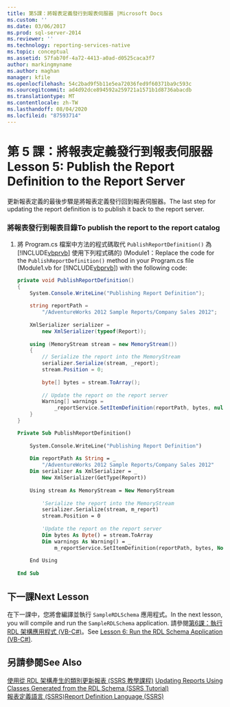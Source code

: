 ```yaml
---
title: 第5課：將報表定義發行到報表伺服器 |Microsoft Docs
ms.custom: ''
ms.date: 03/06/2017
ms.prod: sql-server-2014
ms.reviewer: ''
ms.technology: reporting-services-native
ms.topic: conceptual
ms.assetid: 57fab70f-4a72-4413-a0ad-d0525caca3f7
author: markingmyname
ms.author: maghan
manager: kfile
ms.openlocfilehash: 54c2bad9f5b11e5ea72036fed9f60371ba9c593c
ms.sourcegitcommit: ad4d92dce894592a259721a1571b1d8736abacdb
ms.translationtype: MT
ms.contentlocale: zh-TW
ms.lasthandoff: 08/04/2020
ms.locfileid: "87593714"
---
```

# <a name="lesson-5-publish-the-report-definition-to-the-report-server"></a><span data-ttu-id="f6d1d-102">第 5 課：將報表定義發行到報表伺服器</span><span class="sxs-lookup"><span data-stu-id="f6d1d-102">Lesson 5: Publish the Report Definition to the Report Server</span></span>
  <span data-ttu-id="f6d1d-103">更新報表定義的最後步驟是將報表定義發行回到報表伺服器。</span><span class="sxs-lookup"><span data-stu-id="f6d1d-103">The last step for updating the report definition is to publish it back to the report server.</span></span>  
  
### <a name="to-publish-the-report-to-the-report-catalog"></a><span data-ttu-id="f6d1d-104">將報表發行到報表目錄</span><span class="sxs-lookup"><span data-stu-id="f6d1d-104">To publish the report to the report catalog</span></span>  
  
1.  <span data-ttu-id="f6d1d-105">將 Program.cs 檔案中方法的程式碼取代 `PublishReportDefinition()` 為 [!INCLUDE[vbprvb](../includes/vbprvb-md.md)] 使用下列程式碼的)  (Module1：</span><span class="sxs-lookup"><span data-stu-id="f6d1d-105">Replace the code for the `PublishReportDefinition()` method in your Program.cs file (Module1.vb for [!INCLUDE[vbprvb](../includes/vbprvb-md.md)]) with the following code:</span></span>  
  
    ```csharp  
    private void PublishReportDefinition()  
    {  
        System.Console.WriteLine("Publishing Report Definition");  
  
        string reportPath =  
            "/AdventureWorks 2012 Sample Reports/Company Sales 2012";  
  
        XmlSerializer serializer =  
            new XmlSerializer(typeof(Report));  
  
        using (MemoryStream stream = new MemoryStream())  
        {  
            // Serialize the report into the MemoryStream  
            serializer.Serialize(stream, _report);  
            stream.Position = 0;  
  
            byte[] bytes = stream.ToArray();  
  
            // Update the report on the report server  
            Warning[] warnings =   
                _reportService.SetItemDefinition(reportPath, bytes, null);  
        }  
    }  
    ```  
  
    ```vb  
    Private Sub PublishReportDefinition()  
  
        System.Console.WriteLine("Publishing Report Definition")  
  
        Dim reportPath As String = _  
            "/AdventureWorks 2012 Sample Reports/Company Sales 2012"  
        Dim serializer As XmlSerializer = _  
            New XmlSerializer(GetType(Report))  
  
        Using stream As MemoryStream = New MemoryStream  
  
            'Serialize the report into the MemoryStream  
            serializer.Serialize(stream, m_report)  
            stream.Position = 0  
  
            'Update the report on the report server  
            Dim bytes As Byte() = stream.ToArray  
            Dim warnings As Warning() = _  
                m_reportService.SetItemDefinition(reportPath, bytes, Nothing)  
  
        End Using  
  
    End Sub  
    ```  
  
## <a name="next-lesson"></a><span data-ttu-id="f6d1d-106">下一課</span><span class="sxs-lookup"><span data-stu-id="f6d1d-106">Next Lesson</span></span>  
 <span data-ttu-id="f6d1d-107">在下一課中，您將會編譯並執行 `SampleRDLSchema` 應用程式。</span><span class="sxs-lookup"><span data-stu-id="f6d1d-107">In the next lesson, you will compile and run the `SampleRDLSchema` application.</span></span> <span data-ttu-id="f6d1d-108">請參閱[第6課：執行 RDL 架構應用程式 &#40;VB-C&#35;&#41;](../../2014/tutorials/lesson-6-run-the-rdl-schema-application-vb-csharp.md)。</span><span class="sxs-lookup"><span data-stu-id="f6d1d-108">See [Lesson 6: Run the RDL Schema Application &#40;VB-C&#35;&#41;](../../2014/tutorials/lesson-6-run-the-rdl-schema-application-vb-csharp.md).</span></span>  
  
## <a name="see-also"></a><span data-ttu-id="f6d1d-109">另請參閱</span><span class="sxs-lookup"><span data-stu-id="f6d1d-109">See Also</span></span>  
 <span data-ttu-id="f6d1d-110">[使用從 RDL 架構產生的類別更新報表 &#40;SSRS 教學課程&#41;](../../2014/tutorials/updating-reports-using-classes-generated-from-the-rdl-schema-ssrs-tutorial.md) </span><span class="sxs-lookup"><span data-stu-id="f6d1d-110">[Updating Reports Using Classes Generated from the RDL Schema &#40;SSRS Tutorial&#41;](../../2014/tutorials/updating-reports-using-classes-generated-from-the-rdl-schema-ssrs-tutorial.md) </span></span>  
 [<span data-ttu-id="f6d1d-111">報表定義語言 &#40;SSRS&#41;</span><span class="sxs-lookup"><span data-stu-id="f6d1d-111">Report Definition Language &#40;SSRS&#41;</span></span>](../reporting-services/reports/report-definition-language-ssrs.md)  
  
  
